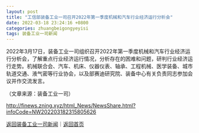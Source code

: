 ```yaml
---
layout: post
title: "工信部装备工业一司召开2022年第一季度机械和汽车行业经济运行分析会"
date: 2022-03-18 23:24:16 +0800
categories: zhuangbeigongyeyisi
tags: 装备工业一司新闻
---
```

<p>2022年3月17日，装备工业一司组织召开2022年第一季度机械和汽车行业经济运行分析会，了解重点行业经济运行情况，分析存在的困难和问题，研判行业经济运行走势。机械联合会、汽车、机床、仪器仪表、轴承、工程机械、医学装备、城市轨道交通、液气密等行业协会，以及部赛迪研究院、装备中心有关负责同志参加会议并作交流发言。</p><p class="em_media">（文章来源：装备工业一司）</p>

<http://finews.zning.xyz/html_News/NewsShare.html?infoCode=NW202203182315805626>

[返回装备工业一司新闻](//finews.withounder.com/category/zhuangbeigongyeyisi.html)｜[返回首页](//finews.withounder.com/)
